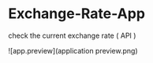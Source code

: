 # Exchange-Rate-App
 check the current exchange rate ( API )
 
 
 
![app.preview](application preview.png)
